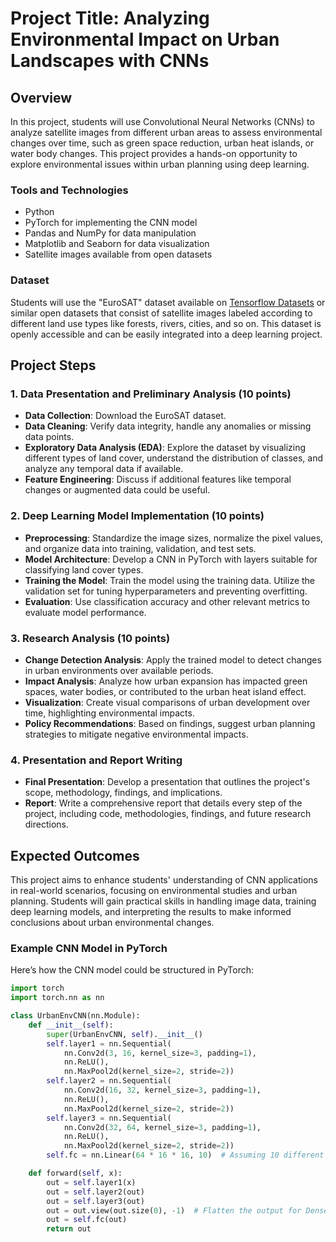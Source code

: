 # Project Title: Analyzing Environmental Impact on Urban Landscapes with CNNs

## Overview
In this project, students will use Convolutional Neural Networks (CNNs) to analyze satellite images from different urban areas to assess environmental changes over time, such as green space reduction, urban heat islands, or water body changes. This project provides a hands-on opportunity to explore environmental issues within urban planning using deep learning.

### Tools and Technologies
- Python
- PyTorch for implementing the CNN model
- Pandas and NumPy for data manipulation
- Matplotlib and Seaborn for data visualization
- Satellite images available from open datasets

### Dataset
Students will use the "EuroSAT" dataset available on [Tensorflow Datasets](https://www.tensorflow.org/datasets/catalog/eurosat) or similar open datasets that consist of satellite images labeled according to different land use types like forests, rivers, cities, and so on. This dataset is openly accessible and can be easily integrated into a deep learning project.

## Project Steps

### 1. Data Presentation and Preliminary Analysis (10 points)
- **Data Collection**: Download the EuroSAT dataset.
- **Data Cleaning**: Verify data integrity, handle any anomalies or missing data points.
- **Exploratory Data Analysis (EDA)**: Explore the dataset by visualizing different types of land cover, understand the distribution of classes, and analyze any temporal data if available.
- **Feature Engineering**: Discuss if additional features like temporal changes or augmented data could be useful.

### 2. Deep Learning Model Implementation (10 points)
- **Preprocessing**: Standardize the image sizes, normalize the pixel values, and organize data into training, validation, and test sets.
- **Model Architecture**: Develop a CNN in PyTorch with layers suitable for classifying land cover types.
- **Training the Model**: Train the model using the training data. Utilize the validation set for tuning hyperparameters and preventing overfitting.
- **Evaluation**: Use classification accuracy and other relevant metrics to evaluate model performance.

### 3. Research Analysis (10 points)
- **Change Detection Analysis**: Apply the trained model to detect changes in urban environments over available periods.
- **Impact Analysis**: Analyze how urban expansion has impacted green spaces, water bodies, or contributed to the urban heat island effect.
- **Visualization**: Create visual comparisons of urban development over time, highlighting environmental impacts.
- **Policy Recommendations**: Based on findings, suggest urban planning strategies to mitigate negative environmental impacts.

### 4. Presentation and Report Writing
- **Final Presentation**: Develop a presentation that outlines the project's scope, methodology, findings, and implications.
- **Report**: Write a comprehensive report that details every step of the project, including code, methodologies, findings, and future research directions.

## Expected Outcomes
This project aims to enhance students' understanding of CNN applications in real-world scenarios, focusing on environmental studies and urban planning. Students will gain practical skills in handling image data, training deep learning models, and interpreting the results to make informed conclusions about urban environmental changes.

### Example CNN Model in PyTorch
Here’s how the CNN model could be structured in PyTorch:

```python
import torch
import torch.nn as nn

class UrbanEnvCNN(nn.Module):
    def __init__(self):
        super(UrbanEnvCNN, self).__init__()
        self.layer1 = nn.Sequential(
            nn.Conv2d(3, 16, kernel_size=3, padding=1),
            nn.ReLU(),
            nn.MaxPool2d(kernel_size=2, stride=2))
        self.layer2 = nn.Sequential(
            nn.Conv2d(16, 32, kernel_size=3, padding=1),
            nn.ReLU(),
            nn.MaxPool2d(kernel_size=2, stride=2))
        self.layer3 = nn.Sequential(
            nn.Conv2d(32, 64, kernel_size=3, padding=1),
            nn.ReLU(),
            nn.MaxPool2d(kernel_size=2, stride=2))
        self.fc = nn.Linear(64 * 16 * 16, 10)  # Assuming 10 different classes of land cover

    def forward(self, x):
        out = self.layer1(x)
        out = self.layer2(out)
        out = self.layer3(out)
        out = out.view(out.size(0), -1)  # Flatten the output for Dense layer
        out = self.fc(out)
        return out

